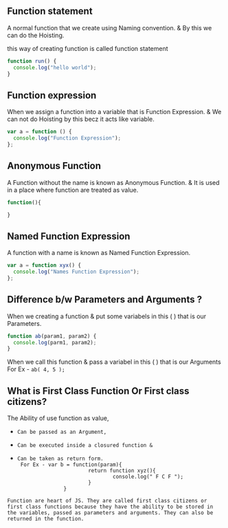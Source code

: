 ## Function statement

A normal function that we create using Naming convention. & By this we can do the Hoisting.

this way of creating function is called function statement

```javascript
function run() {
  console.log("hello world");
}
```

## Function expression

When we assign a function into a variable that is Function Expression. & We can not do Hoisting by this becz it acts like variable.

```javascript
var a = function () {
  console.log("Function Expression");
};
```

## Anonymous Function

A Function without the name is known as Anonymous Function. & It is used in a place where function are treated as value.

```javascript
function(){

}
```

## Named Function Expression

A function with a name is known as Named Function Expression.

```javascript
var a = function xyx() {
  console.log("Names Function Expression");
};
```

## Difference b/w Parameters and Arguments ?

When we creating a function & put some variabels in this ( ) that is our Parameters.

```javascript
function ab(param1, param2) {
  console.log(parm1, param2);
}
```

When we call this function & pass a variabel in this ( ) that is our Arguments
For Ex - `ab( 4, 5 );`

## What is First Class Function Or First class citizens?

The Ability of use function as value,

-     Can be passed as an Argument,
-     Can be executed inside a closured function &
-     Can be taken as return form.
       For Ex - var b = function(param){
                             return function xyz(){
                                     console.log(" F C F ");
                             }
                     }

`Function are heart of JS. They are called first class citizens or first class functions because they have the ability to be stored in the variables, passed as parameters and arguments. They can also be returned in the function.`
